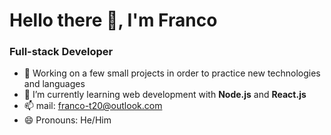 # Hello there 👋, I'm Franco
### Full-stack Developer

- 🔭 Working on a few small projects in order to practice new technologies and languages
- 🌱 I’m currently learning web development with **Node.js** and **React.js**
- 📫 mail: franco-t20@outlook.com 
- 😄 Pronouns: He/Him
